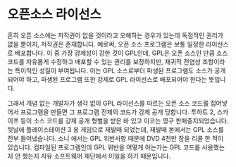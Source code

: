 # 오픈소스 라이선스

흔히 오픈 소스에는 저작권이 없을 것이라고 오해하는 경우가 있는데 독점적인 권리가 없을 뿐이지, 저작권은 존재합니다. 예로써, 오픈 소스 프로그램은 보통 일정한 라이선스로 배포합니다. 이 중 가장 강제성이 강한 것이 GPL인데, GPL은 오픈 소스인 만큼 소스 코드를 자유롭게 수정하고 배포할 수 있는 권리를 보장하지만, 재귀적 전염성 조항이라는 특이적인 성질이 부여됩니다. 이는 GPL 소스로부터 파생된 프로그램도 소스가 공개되어야 하고, 파생된 프로그램 또한 강제로 GPL 라이선스로 배포되어야 한다는 뜻입니다.

그래서 개념 없는 개발자가 생각 없이 GPL 라이선스를 따르는 오픈 소스 코드를 집어넣어서 프로그램을 만들면 그 프로그램 전체의 코드가 강제 공개 당합니다. 투하트 2, 스카이프 등이 소스 코드를 강제 공개 형벌을 받은 바 있고 이코는 영구 판매중지되었습니다. 뒷날에 플레이스테이션 3 용 게임으로 재발매 되었는데, 재발매 본에서는 GPL 소스를 전부 들어냈습니다. 소니 에서는 GPL 위반사항 때문에 DVD 4천만 장을 리콜 한 적이 있습니다. 컴파일된 프로그램인데 GPL 위반을 어떻게 아는가는 GPL 코드를 사용했는지 안 했는지 자유 소프트웨어 재단에서 이일을 하기 때문입니다.

